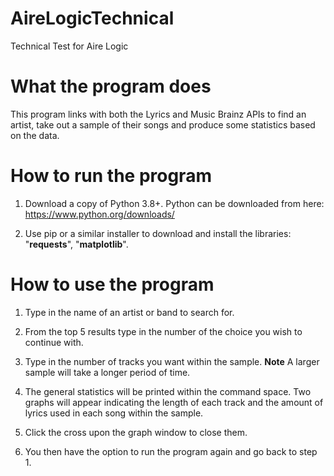 # AireLogicTechnical
Technical Test for Aire Logic

# What the program does
This program links with both the Lyrics and Music Brainz APIs to find an artist, take out a sample of their songs and produce some statistics based on the data.

# How to run the program
1. Download a copy of Python 3.8+.
    Python can be downloaded from here: https://www.python.org/downloads/

2. Use pip or a similar installer to download and install the libraries: "**requests**", "**matplotlib**".

# How to use the program
1. Type in the name of an artist or band to search for.

2. From the top 5 results type in the number of the choice you wish to continue with.

3. Type in the number of tracks you want within the sample. **Note** A larger sample will take a longer period of time.

4. The general statistics will be printed within the command space.
    Two graphs will appear indicating the length of each track and the amount of lyrics used in each song within the sample.
    
5. Click the cross upon the graph window to close them.

6. You then have the option to run the program again and go back to step 1.
